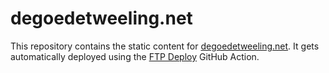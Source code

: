 # degoedetweeling.net

This repository contains the static content for [degoedetweeling.net](https://www.degoedetweeling.net/). It gets automatically deployed using the [FTP Deploy](https://github.com/marketplace/actions/ftp-deploy) GitHub Action.
